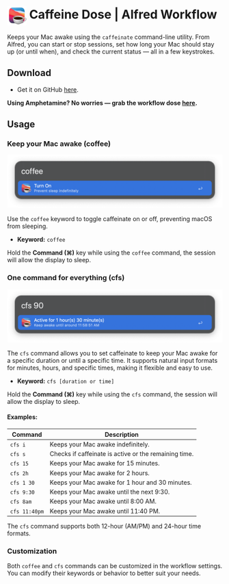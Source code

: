 # <img src="img/dose-logo.png" alt="Caffeinate Dose Alfred Workflow Icon" width="45" align="center"/> Caffeine Dose | Alfred Workflow

Keeps your Mac awake using the `caffeinate` command-line utility. From Alfred, you can start or stop sessions, set how long your Mac should stay up (or until when), and check the current status — all in a few keystrokes.

## Download

-   Get it on GitHub [here](https://github.com/vanstrouble/caffeine-dose-alfred-workflow/releases).

**Using Amphetamine? No worries — grab the workflow dose [here](https://github.com/vanstrouble/dose-alfred-workflow).**

## Usage

### Keep your Mac awake (coffee)

<img src="img/coffee.png" alt="Alfred toggle Caffeinate image" width="550"/>

Use the `coffee` keyword to toggle caffeinate on or off, preventing macOS from sleeping.

- **Keyword:** `coffee`

Hold the **Command (⌘)** key while using the `coffee` command, the session will allow the display to sleep.

### One command for everything (cfs)

<img src="img/cfs.png" alt="Alfred set Caffeinate duration image" width="550"/>

The `cfs` command allows you to set caffeinate to keep your Mac awake for a specific duration or until a specific time. It supports natural input formats for minutes, hours, and specific times, making it flexible and easy to use.

- **Keyword:** `cfs [duration or time]`

Hold the **Command (⌘)** key while using the `cfs` command, the session will allow the display to sleep.

#### Examples:

| Command     | Description                                     |
|-------------|-------------------------------------------------|
| `cfs i`     | Keeps your Mac awake indefinitely.              |
| `cfs s`     | Checks if caffeinate is active or the remaining time. |
| `cfs 15`    | Keeps your Mac awake for 15 minutes.            |
| `cfs 2h`    | Keeps your Mac awake for 2 hours.               |
| `cfs 1 30`  | Keeps your Mac awake for 1 hour and 30 minutes. |
| `cfs 9:30`  | Keeps your Mac awake until the next 9:30.       |
| `cfs 8am`   | Keeps your Mac awake until 8:00 AM.             |
| `cfs 11:40pm`| Keeps your Mac awake until 11:40 PM.           |

The `cfs` command supports both 12-hour (AM/PM) and 24-hour time formats.

### Customization
Both `coffee` and `cfs` commands can be customized in the workflow settings. You can modify their keywords or behavior to better suit your needs.

